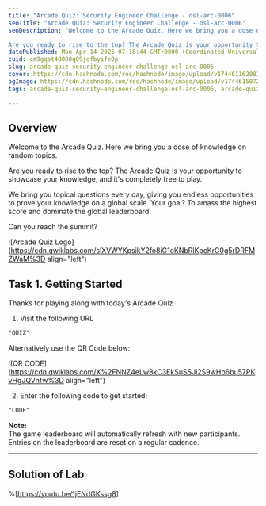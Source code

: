 ```yaml
---
title: "Arcade Quiz: Security Engineer Challenge - osl-arc-0006"
seoTitle: "Arcade Quiz: Security Engineer Challenge - osl-arc-0006"
seoDescription: "Welcome to the Arcade Quiz. Here we bring you a dose of knowledge on random topics.

Are you ready to rise to the top? The Arcade Quiz is your opportunity t"
datePublished: Mon Apr 14 2025 07:18:44 GMT+0000 (Coordinated Universal Time)
cuid: cm9gqst48000q09jofbyife0p
slug: arcade-quiz-security-engineer-challenge-osl-arc-0006
cover: https://cdn.hashnode.com/res/hashnode/image/upload/v1744611620812/46c270c3-61a5-4fff-bb85-2981570903ec.png
ogImage: https://cdn.hashnode.com/res/hashnode/image/upload/v1744615072427/5e7d7dfe-683c-4e14-b4f1-866cbe7f1c86.png
tags: arcade-quiz-security-engineer-challenge-osl-arc-0006, arcade-quiz-security-engineer-challenge, osl-arc-0006

---
```


## Overview

Welcome to the Arcade Quiz. Here we bring you a dose of knowledge on random topics.

Are you ready to rise to the top? The Arcade Quiz is your opportunity to showcase your knowledge, and it's completely free to play.

We bring you topical questions every day, giving you endless opportunities to prove your knowledge on a global scale. Your goal? To amass the highest score and dominate the global leaderboard.

Can you reach the summit?

![Arcade Quiz Logo](https://cdn.qwiklabs.com/slXVWYKpsikY2fo8iG1oKNbRlKpcKrG0g5rDRFMZWaM%3D align="left")

## Task 1. Getting Started

Thanks for playing along with today's Arcade Quiz

1. Visit the following URL
    

```apache
"QUIZ"
```

Alternatively use the QR Code below:

![QR CODE](https://cdn.qwiklabs.com/X%2FNNZ4eLw8kC3EkSuSSJi2S9wHb6bu57PKvHgJQVnfw%3D align="left")

2. Enter the following code to get started:
    

```apache
"CODE"
```

**Note:**  
The game leaderboard will automatically refresh with new participants. Entries on the leaderboard are reset on a regular cadence.

---

## Solution of Lab

%[https://youtu.be/1jENdGKssg8]